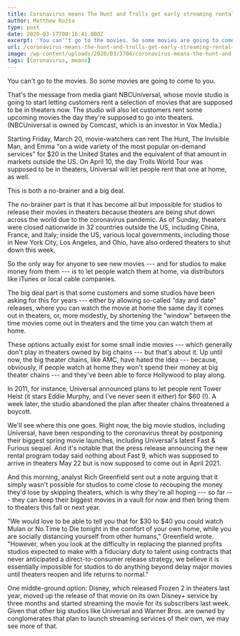 ```yaml
---
title: Coronavirus means The Hunt and Trolls get early streaming rental options
author: Matthew Rozsa
type: post
date: 2020-03-17T00:16:41.000Z
excerpt: 'You can''t go to the movies. So some movies are going to come to you. That''s the message from media giant NBCUniversal, whose movie studio is going to start letting customers rent a selection of movies that are supposed to be in theaters now. The studio will also let customers rent some upcoming movies the&hellip;'
url: /coronavirus-means-the-hunt-and-trolls-get-early-streaming-rental-options/
image: /wp-content/uploads/2020/03/3704/coronavirus-means-the-hunt-and-trolls-get-early-streaming-rental-options.jpg
tags: [Coronavirus, means]
---
```


You can't go to the movies. So some movies are going to come to you.

That's the message from media giant NBCUniversal, whose movie studio is going to start letting customers rent a selection of movies that are supposed to be in theaters now. The studio will also let customers rent some upcoming movies the day they're supposed to go into theaters. (NBCUniversal is owned by Comcast, which is an investor in Vox Media.)

Starting Friday, March 20, movie-watchers can rent The Hunt, The Invisible Man, and Emma "on a wide variety of the most popular on-demand services" for $20 in the United States and the equivalent of that amount in markets outside the US. On April 10, the day Trolls World Tour was supposed to be in theaters, Universal will let people rent that one at home, as well.

This is both a no-brainer and a big deal.

The no-brainer part is that it has become all but impossible for studios to release their movies in theaters because theaters are being shut down across the world due to the coronavirus pandemic. As of Sunday, theaters were closed nationwide in 32 countries outside the US, including China, France, and Italy; inside the US, various local governments, including those in New York City, Los Angeles, and Ohio, have also ordered theaters to shut down this week.

So the only way for anyone to see new movies --- and for studios to make money from them --- is to let people watch them at home, via distributors like iTunes or local cable companies.

The big deal part is that some customers and some studios have been asking for this for years --- either by allowing so-called "day and date" releases, where you can watch the movie at home the same day it comes out in theaters, or, more modestly, by shortening the "window" between the time movies come out in theaters and the time you can watch them at home.

These options actually exist for some small indie movies --- which generally don't play in theaters owned by big chains --- but that's about it. Up until now, the big theater chains, like AMC, have hated the idea --- because, obviously, if people watch at home they won't spend their money at big theater chains --- and they've been able to force Hollywood to play along.

In 2011, for instance, Universal announced plans to let people rent Tower Heist (it stars Eddie Murphy, and I've never seen it either) for $60 (!). A week later, the studio abandoned the plan after theater chains threatened a boycott.

We'll see where this one goes. Right now, the big movie studios, including Universal, have been responding to the coronavirus threat by postponing their biggest spring movie launches, including Universal's latest Fast & Furious sequel. And it's notable that the press release announcing the new rental program today said nothing about Fast 9, which was supposed to arrive in theaters May 22 but is now supposed to come out in April 2021.

And this morning, analyst Rich Greenfield sent out a note arguing that it simply wasn't possible for studios to come close to recouping the money they'd lose by skipping theaters, which is why they're all hoping --- so far --- they can keep their biggest movies in a vault for now and then bring them to theaters this fall or next year.

"We would love to be able to tell you that for $30 to $40 you could watch Mulan or No Time to Die tonight in the comfort of your own home, while you are socially distancing yourself from other humans," Greenfield wrote. "However, when you look at the difficulty in replacing the planned profits studios expected to make with a fiduciary duty to talent using contracts that never anticipated a direct-to-consumer release strategy, we believe it is essentially impossible for studios to do anything beyond delay major movies until theaters reopen and life returns to normal."

One middle-ground option: Disney, which released Frozen 2 in theaters last year, moved up the release of that movie on its own Disney+ service by three months and started streaming the movie for its subscribers last week. Given that other big studios like Universal and Warner Bros. are owned by conglomerates that plan to launch streaming services of their own, we may see more of that.
